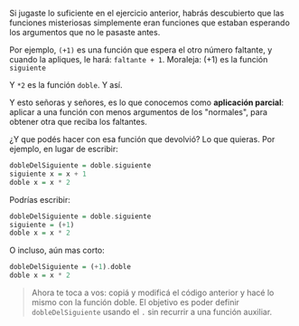 Si jugaste lo suficiente en el ejercicio anterior, habrás descubierto que las funciones misteriosas simplemente eran funciones que estaban esperando los argumentos que no le pasaste antes. 

Por ejemplo, `(+1)` es una función que espera el otro número faltante, y cuando la apliques, le hará: `faltante + 1`. Moraleja: (+1) es la función `siguiente`

Y `*2` es la función `doble`. Y así. 

Y esto señoras y señores, es lo que conocemos como **aplicación parcial**: aplicar a una función con menos argumentos de los "normales", para obtener otra que reciba los faltantes. 

¿Y que podés hacer con esa función que devolvió? Lo que quieras. Por ejemplo, en lugar de escribir: 

```haskell
dobleDelSiguiente = doble.siguiente
siguiente x = x + 1 
doble x = x * 2
```

Podrías escribir:

```haskell
dobleDelSiguiente = doble.siguiente
siguiente = (+1)
doble x = x * 2
```

O incluso, aún mas corto: 

```haskell
dobleDelSiguiente = (+1).doble
doble x = x * 2
```


> Ahora te toca a vos: copiá y modificá el código anterior y hacé lo mismo con la función doble. El objetivo es poder definir `dobleDelSiguiente` usando el `.` sin recurrir a una función auxiliar.

